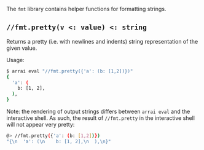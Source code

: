 The `fmt` library contains helper functions for formatting strings.

## `//fmt.pretty(v <: value) <: string`

Returns a pretty (i.e. with newlines and indents) string representation of the given value.

Usage:

```bash
$ arrai eval "//fmt.pretty({'a': (b: [1,2])})"
{
  'a': (
    b: [1, 2],
  ),
}
```

Note: the rendering of output strings differs between `arrai eval` and the interactive shell. As such, the result of `//fmt.pretty` in the interactive shell will not appear very pretty:

<!--
TODO: Update once `/print` is implemented.
-->

```bash
@> //fmt.pretty({'a': (b: [1,2])})
"{\n  'a': (\n    b: [1, 2],\n  ),\n}"
```
